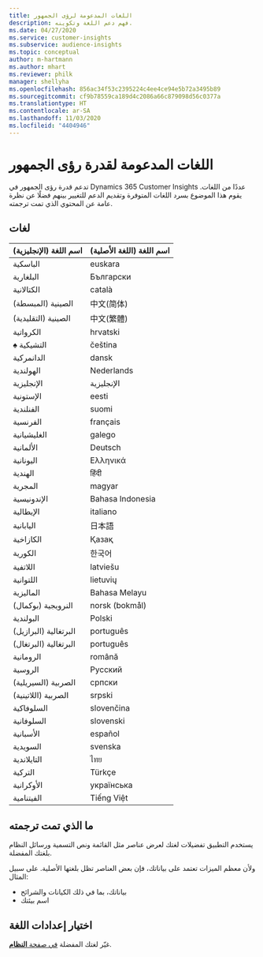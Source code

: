 ```yaml
---
title: اللغات المدعومة لرؤى الجمهور
description: فهم دعم اللغة وتكوينه.
ms.date: 04/27/2020
ms.service: customer-insights
ms.subservice: audience-insights
ms.topic: conceptual
author: m-hartmann
ms.author: mhart
ms.reviewer: philk
manager: shellyha
ms.openlocfilehash: 856ac34f53c2395224c4ee4ce94e5b72a3495b89
ms.sourcegitcommit: cf9b78559ca189d4c2086a66c879098d56c0377a
ms.translationtype: HT
ms.contentlocale: ar-SA
ms.lasthandoff: 11/03/2020
ms.locfileid: "4404946"
---
```

# <a name="supported-languages-for-audience-insights-capability"></a>اللغات المدعومة لقدرة رؤى الجمهور

تدعم قدرة رؤى الجمهور في Dynamics 365 Customer Insights عددًا من اللغات. يقوم هذا الموضوع بسرد اللغات المتوفرة وتقديم الدعم للتغيير بينهم فضلًا عن نظرة عامة عن المحتوي الذي تمت ترجمته.

## <a name="languages"></a>لغات

| اسم اللغة (الإنجليزية)|  اسم اللغة (اللغة الأصلية) |
| ------------- | ------------- |
| الباسكية | euskara |
| البلغارية | Български |
| الكتالانية | català |
| الصينية (المبسطة) | 中文(简体) |
| الصينية (التقليدية) | 中文(繁體) |
| ‏‏الكرواتية | hrvatski |
| ♠ التشيكية | čeština |
| الدانمركية | dansk |
| الهولندية | Nederlands |
| الإنجليزية | الإنجليزية |
| الإستونية | eesti |
| الفنلندية | suomi |
| الفرنسية | français |
| الغليشيانية | galego |
| الألمانية | Deutsch |
| اليونانية | Ελληνικά |
| الهندية | हिंदी |
| المجرية | magyar |
| الإندونيسية | Bahasa Indonesia |
| الإيطالية | italiano |
| اليابانية | 日本語 |
| الكازاخية | Қазақ |
| الكورية | 한국어 |
| اللاتفية | latviešu |
| اللتوانية | lietuvių |
| الماليزية | Bahasa Melayu |
| النرويجية (بوكمال)‏ | norsk (bokmål) |
| البولندية | Polski |
| البرتغالية (البرازيل)‏ | português |
| البرتغالية (البرتغال)‏ | português |
| الرومانية | română |
| الروسية | Русский |
| الصربية (السيريلية) | српски |
| الصربية (اللاتينية) | srpski |
| السلوفاكية | slovenčina |
| السلوفانية | slovenski |
| الأسبانية | español |
| السويدية | svenska |
| التايلاندية | ไทย |
| التركية | Türkçe |
| الأوكرانية | українська |
| الفيتنامية‬ | Tiếng Việt |

## <a name="whats-translated"></a>ما الذي تمت ترجمته

يستخدم التطبيق تفضيلات لغتك لعرض عناصر مثل القائمة ونص التسمية ورسائل النظام بلغتك المفضلة.

ولأن معظم الميزات تعتمد على بياناتك، فإن بعض العناصر تظل بلغتها الأصلية. على سبيل المثال:

- بياناتك، بما في ذلك الكيانات والشرائح
- اسم بيئتك

## <a name="choose-your-language-settings"></a>اختيار إعدادات اللغة  

غيّر لغتك المفضلة [في صفحة **النظام**](system.md).
